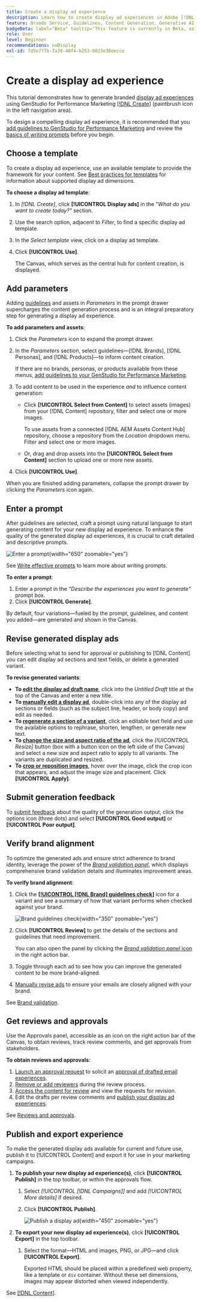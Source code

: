 ```yaml
---
title: Create a display ad experience
description: Learn how to create display ad experiences in Adobe [!DNL GenStudio] for Performance Marketing.
feature: Brands Service, Guidelines, Content Generation, Generative AI, Create, Experiences, Variant Generation
badgeBeta: label="Beta" tooltip="This feature is currently in Beta, so some functionality may be limited or subject to change."
role: User
level: Beginner
recommendations: noDisplay
exl-id: 7d5e777b-7a30-48f4-b253-9823e38eecce
---
```

# Create a display ad experience

This tutorial demonstrates how to generate branded [display ad experiences](display-ad-experiences.md) using GenStudio for Performance Marketing [[!DNL Create]](/help/user-guide/create/overview.md) (paintbrush icon in the left navigation area).

To design a compelling display ad experience, it is recommended that you [add guidelines to GenStudio for Performance Marketing](/help/user-guide/guidelines/add-guidelines.md) and review the [basics of writing prompts](/help/user-guide/effective-prompts.md) before you begin.

## Choose a template

To create a display ad experience, use an available template to provide the framework for your content. See [Best practices for templates](/help/user-guide/content/best-practices-for-templates.md#follow-channel-specific-template-guidelines) for information about supported display ad dimensions.

**To choose a display ad template**:

1. In _[!DNL Create]_, click **[!UICONTROL Display ads]** in the _"What do you want to create today?"_ section.
1. Use the search option, adjacent to _Filter_, to find a specific display ad template.
1. In the _Select template_ view, click on a display ad template.
1. Click **[!UICONTROL Use]**.

   The Canvas, which serves as the central hub for content creation, is displayed.

## Add parameters

Adding [guidelines](/help/user-guide/guidelines/overview.md) and assets in _Parameters_ in the prompt drawer supercharges the content generation process and is an integral preparatory step for generating a display ad experience.

**To add parameters and assets**:

1. Click the _Parameters_ icon to expand the prompt drawer.
1. In the _Parameters_ section, select guidelines—[!DNL Brands], [!DNL Personas], and [!DNL Products]—to inform content creation.

   If there are no brands, personas, or products available from these menus, [add guidelines to your GenStudio for Performance Marketing](/help/user-guide/guidelines/add-guidelines.md).

1. To add content to be used in the experience *and* to influence content generation:
   * Click **[!UICONTROL Select from Content]** to select assets (images) from your [!DNL Content] repository, filter and select one or more images.

      To use assets from a connected [!DNL AEM Assets Content Hub] repository, choose a repository from the _Location_ dropdown menu. Filter and select one or more images.

   * Or, drag and drop assets into the **[!UICONTROL Select from Content]** section to upload one or more new assets.
1. Click **[!UICONTROL Use]**.

When you are finished adding parameters, collapse the prompt drawer by clicking the _Parameters_ icon again.

## Enter a prompt

After guidelines are selected, craft a prompt using natural language to start generating content for your new display ad experience. To enhance the quality of the generated display ad experiences, it is crucial to craft detailed and descriptive prompts.

![Enter a prompt](/help/assets/prompt-displayad.png){width="650" zoomable="yes"}

See [Write effective prompts](/help/user-guide/effective-prompts.md) to learn more about writing prompts.

**To enter a prompt**:

1. Enter a prompt in the _"Describe the experiences you want to generate"_ prompt box.
1. Click **[!UICONTROL Generate]**.

By default, four variations—fueled by the prompt, guidelines, and content you added—are generated and shown in the Canvas.

## Revise generated display ads

Before selecting what to send for approval or publishing to [!DNL Content] you can edit display ad sections and text fields, or delete a generated variant.

**To revise generated variants**:

* **To [edit the display ad draft name](/help/user-guide/create/manage-variants.md#change-draft-name)**, click into the _Untitled Draft_ title at the top of the Canvas and enter a new title.
* **To [manually edit a display ad](/help/user-guide/create/manage-variants.md#manually-edit-text)**, double-click into any of the display ad sections or fields (such as the subject line, header, or body copy) and edit as needed.
* **To [regenerate a section of a variant](/help/user-guide/create/manage-variants.md#re-generate-sections)**, click an editable text field and use the available options to rephrase, shorten, lengthen, or generate new text.
* **To [change the size and aspect ratio of the ad](/help/user-guide/create/manage-variants.md#change-aspect-ratio)**, click the _[!UICONTROL Resize]_ button (box with a button icon on the left side of the Canvas) and select a new size and aspect ratio to apply to all variants. The variants are duplicated and resized.
* **To [crop or reposition images](/help/user-guide/create/manage-variants.md#crop-assets)**, hover over the image, click the crop icon that appears, and adjust the image size and placement. Click **[!UICONTROL Apply]**.

<!-- # Preview for device
When revising and preparing email experiences, you can toggle between previews for desktop and mobile views to ensure coherence and visual appeal of draft variants.
**To preview variants for desktop and mobile devices** toggle the device preview option—between **desktop** and **mobile**—in the right menu bar (computer and phone icons) to preview how variants appear. -->

## Submit generation feedback

To [submit feedback](/help/user-guide/create/manage-variants.md#generation-feedback) about the quality of the generation output, click the options icon (three dots) and select **[!UICONTROL Good output]** or **[!UICONTROL Poor output]**.

## Verify brand alignment

To optimize the generated ads and ensure strict adherence to brand identity, leverage the power of the [_Brand validation panel_](/help/user-guide/guidelines/brand-validation.md#brand-validation-panel), which displays comprehensive brand validation details and illuminates improvement areas.

**To verify brand alignment**:

1. Click the [**[!UICONTROL [!DNL Brand] guidelines check]**](/help/user-guide/guidelines/brand-validation.md#brand-guidelines-check) icon for a variant and see a summary of how that variant performs when checked against your brand.

   ![Brand guidelines check](/help/assets/brand-guidelines-check.png){width="350" zoomable="yes"}

1. Click **[!UICONTROL Review]** to get the details of the sections and guidelines that need improvement.

   You can also open the panel by clicking the [_Brand validation panel_ icon](/help/user-guide/guidelines/brand-validation.md#brand-validation-panel) in the right action bar.

1. Toggle through each ad to see how you can improve the generated content to be more brand-aligned.
1. [Manually revise ads](#revise-generated-display-ads) to ensure your emails are closely aligned with your brand.

See [Brand validation](/help/user-guide/guidelines/brand-validation.md).

## Get reviews and approvals

Use the Approvals panel, accessible as an icon on the right action bar of the Canvas, to obtain reviews, track review comments, and get approvals from stakeholders.

**To obtain reviews and approvals**:

1. [Launch an approval request](/help/user-guide/approvals/request-review.md) to solicit an [approval of drafted email experiences](/help/user-guide/approvals/approve-content.md).
1. [Remove or add reviewers](/help/user-guide/approvals/review-and-edit.md#manage-approvals) during the review process.
1. [Access the content for review](/help/user-guide/approvals/review-and-edit.md#access-content-for-review) and view the requests for revision.
1. Edit the drafts per review comments and [publish your display ad experiences](#publish-and-export-experience).

See [Reviews and approvals](/help/user-guide/approvals/overview.md).

## Publish and export experience

To make the generated display ads available for current and future use, publish it to [!UICONTROL Content] and export it for use in your marketing campaigns.

1. **To publish your new display ad experience(s)**, click **[!UICONTROL Publish]** in the top toolbar, or within the approvals flow.
   1. Select _[!UICONTROL [!DNL Campaigns]]_ and add _[!UICONTROL More details]_ if desired.
   1. Click **[!UICONTROL Publish]**.

      ![Publish a display ad](/help/assets/publish-displayad.png){width="450" zoomable="yes"}

1. **To export your new display ad experience(s)**, click **[!UICONTROL Export]** in the top toolbar.
   1. Select the format—HTML and images, PNG, or JPG—and click **[!UICONTROL Export]**.

      Exported HTML should be placed within a predefined web property, like a template or `div` container. Without these set dimensions, images may appear distorted when viewed independently.

See [[!DNL Content]](/help/user-guide/content/overview.md#search-and-find-approved-content).
